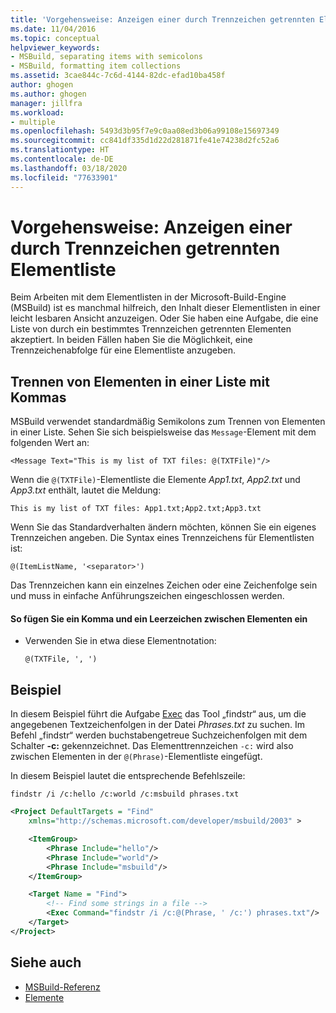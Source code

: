 ```yaml
---
title: 'Vorgehensweise: Anzeigen einer durch Trennzeichen getrennten Elementliste | Microsoft-Dokumentation'
ms.date: 11/04/2016
ms.topic: conceptual
helpviewer_keywords:
- MSBuild, separating items with semicolons
- MSBuild, formatting item collections
ms.assetid: 3cae844c-7c6d-4144-82dc-efad10ba458f
author: ghogen
ms.author: ghogen
manager: jillfra
ms.workload:
- multiple
ms.openlocfilehash: 5493d3b95f7e9c0aa08ed3b06a99108e15697349
ms.sourcegitcommit: cc841df335d1d22d281871fe41e74238d2fc52a6
ms.translationtype: HT
ms.contentlocale: de-DE
ms.lasthandoff: 03/18/2020
ms.locfileid: "77633901"
---
```

# <a name="how-to-display-an-item-list-separated-with-commas"></a>Vorgehensweise: Anzeigen einer durch Trennzeichen getrennten Elementliste

Beim Arbeiten mit dem Elementlisten in der Microsoft-Build-Engine (MSBuild) ist es manchmal hilfreich, den Inhalt dieser Elementlisten in einer leicht lesbaren Ansicht anzuzeigen. Oder Sie haben eine Aufgabe, die eine Liste von durch ein bestimmtes Trennzeichen getrennten Elementen akzeptiert. In beiden Fällen haben Sie die Möglichkeit, eine Trennzeichenabfolge für eine Elementliste anzugeben.

## <a name="separate-items-in-a-list-with-commas"></a>Trennen von Elementen in einer Liste mit Kommas

MSBuild verwendet standardmäßig Semikolons zum Trennen von Elementen in einer Liste. Sehen Sie sich beispielsweise das `Message`-Element mit dem folgenden Wert an:

`<Message Text="This is my list of TXT files: @(TXTFile)"/>`

Wenn die `@(TXTFile)`-Elementliste die Elemente *App1.txt*, *App2.txt* und *App3.txt* enthält, lautet die Meldung:

`This is my list of TXT files: App1.txt;App2.txt;App3.txt`

Wenn Sie das Standardverhalten ändern möchten, können Sie ein eigenes Trennzeichen angeben. Die Syntax eines Trennzeichens für Elementlisten ist:

`@(ItemListName, '<separator>')`

Das Trennzeichen kann ein einzelnes Zeichen oder eine Zeichenfolge sein und muss in einfache Anführungszeichen eingeschlossen werden.

#### <a name="to-insert-a-comma-and-a-space-between-items"></a>So fügen Sie ein Komma und ein Leerzeichen zwischen Elementen ein

- Verwenden Sie in etwa diese Elementnotation:

    `@(TXTFile, ', ')`

## <a name="example"></a>Beispiel

In diesem Beispiel führt die Aufgabe [Exec](../msbuild/exec-task.md) das Tool „findstr“ aus, um die angegebenen Textzeichenfolgen in der Datei *Phrases.txt* zu suchen. Im Befehl „findstr“ werden buchstabengetreue Suchzeichenfolgen mit dem Schalter **-c:** gekennzeichnet. Das Elementtrennzeichen `-c:` wird also zwischen Elementen in der `@(Phrase)`-Elementliste eingefügt.

In diesem Beispiel lautet die entsprechende Befehlszeile:

`findstr /i /c:hello /c:world /c:msbuild phrases.txt`

```xml
<Project DefaultTargets = "Find"
    xmlns="http://schemas.microsoft.com/developer/msbuild/2003" >

    <ItemGroup>
        <Phrase Include="hello"/>
        <Phrase Include="world"/>
        <Phrase Include="msbuild"/>
    </ItemGroup>

    <Target Name = "Find">
        <!-- Find some strings in a file -->
        <Exec Command="findstr /i /c:@(Phrase, ' /c:') phrases.txt"/>
    </Target>
</Project>
```

## <a name="see-also"></a>Siehe auch

- [MSBuild-Referenz](../msbuild/msbuild-reference.md)
- [Elemente](../msbuild/msbuild-items.md)
